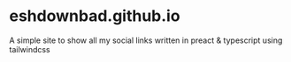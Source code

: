 # eshdownbad.github.io

A simple site to show all my social links written in preact & typescript using tailwindcss

